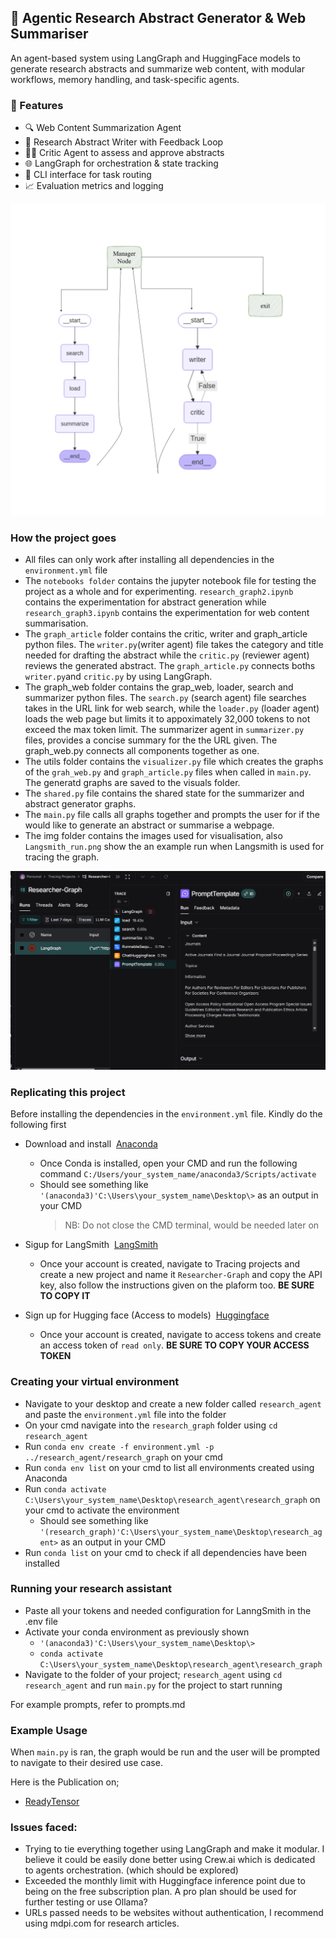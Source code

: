 ## 🧠 Agentic Research Abstract Generator & Web Summariser
An agent-based system using LangGraph and HuggingFace models to generate research abstracts and summarize web content, with modular workflows, memory handling, and task-specific agents.

### 🚀 Features
- 🔍 Web Content Summarization Agent
- 📝 Research Abstract Writer with Feedback Loop
- 🧑‍⚖️ Critic Agent to assess and approve abstracts
- 🌐 LangGraph for orchestration & state tracking
- 🔄 CLI interface for task routing
- 📈 Evaluation metrics and logging

![Research Assistant Flow Chart](img/Agentic%20Research%20Assistant%20AI.png)

### **How the project goes**
- All files can only work after installing all dependencies in the `environment.yml` file
- The `notebooks folder` contains the jupyter notebook file for testing the project as a whole and for experimenting. `research_graph2.ipynb` contains the experimentation for abstract generation while `research_graph3.ipynb` contains the experimentation for web content summarisation.
- The `graph_article` folder contains the critic, writer and graph_article python files. The `writer.py`(writer agent) file takes the category and title needed for drafting the abstract while the `critic.py` (reviewer agent) reviews the generated abstract. The `graph_article.py` connects boths `writer.py`and `critic.py` by using LangGraph.
- The graph_web folder contains the grap_web, loader, search and summarizer python files. The `search.py` (search agent) file searches takes in the URL link for web search, while the `loader.py` (loader agent) loads the web page but limits it to appoximately 32,000 tokens to not exceed the max token limit. The summarizer agent in `summarizer.py` files, provides a concise summary for the the URL given. The graph_web.py connects all components together as one.
- The utils folder contains the `visualizer.py` file which creates the graphs of the `grah_web.py` and `graph_article.py` files when called in `main.py`. The generatd graphs are saved to the visuals folder.
- The `shared.py` file contains the shared state for the summarizer and abstract generator graphs.
- The `main.py` file calls all graphs together and prompts the user for if the would like to generate an abstract or summarise a webpage.
- The img folder contains the images used for visualisation, also `Langsmith_run.png` show the an example run when Langsmith is used for tracing the graph.

![LangSmith](img/LangSmith_run.png)

### **Replicating this project**
Before installing the dependencies in the `environment.yml` file. Kindly do the following first
- Download and install &nbsp;[Anaconda](https://www.anaconda.com/products/distribution#Downloads)
    - Once Conda is installed, open your CMD and run the following command `C:/Users/your_system_name/anaconda3/Scripts/activate`
    - Should see something like `'(anaconda3)'C:\Users\your_system_name\Desktop\>` as an output in your CMD
        > NB: Do not close the CMD terminal, would be needed later on 
- Sigup for LangSmith &nbsp;[LangSmith](https://smith.langchain.com/)
    - Once your account is created,  navigate to Tracing projects and create a new project and name it `Researcher-Graph` and copy the API key, also follow the instructions given on the plaform too. **BE SURE TO COPY IT** 

- Sign up for Hugging face (Access to models) &nbsp;[Huggingface](https://huggingface.co/)
    - Once your account is created, navigate to access tokens and create an access token of `read only`. **BE SURE TO COPY YOUR ACCESS TOKEN** 

### **Creating your virtual environment**
- Navigate to your desktop and create a new folder called `research_agent` and paste the `environment.yml` file into the folder
- On your cmd navigate into the `research_graph` folder using `cd research_agent`
- Run `conda env create -f environment.yml -p ../research_agent/research_graph` on your cmd 
- Run `conda env list` on your cmd to list all environments created using Anaconda
- Run `conda activate C:\Users\your_system_name\Desktop\research_agent\research_graph` on your cmd to activate the environment
    - Should see something like `'(research_graph)'C:\Users\your_system_name\Desktop\research_agent>` as an output in your CMD
- Run `conda list`  on your cmd to check if all dependencies have been installed

### **Running your research assistant**
- Paste all your tokens and needed configuration for LanngSmith in the .env file
- Activate your conda environment as previously shown
    - `'(anaconda3)'C:\Users\your_system_name\Desktop\>`
    - `conda activate C:\Users\your_system_name\Desktop\research_agent\research_graph`
- Navigate to the folder of your project; `research_agent` using `cd  research_agent` and run `main.py` for the project to start running


For example prompts, refer to prompts.md

### **Example Usage**
When `main.py` is ran, the graph would be run and the user will be prompted to navigate to their desired use case.

Here is the Publication on;
- [ReadyTensor](https://app.readytensor.ai/publications/the-agentic-research-abstract-generator-and-web-content-summariser-agent-with-langraph-gYeyu875mKsB)

### **Issues faced**:
- Trying to tie everything together using LangGraph and make it modular. I believe it could be easily done better using Crew.ai which is dedicated to agents orchestration. (which should be explored)
- Exceeded the monthly limit with Huggingface inference point due to being on the free subscription plan. A pro plan should be used for further testing or use Ollama?
- URLs passed needs to be websites without authentication, I recommend using mdpi.com for research articles.